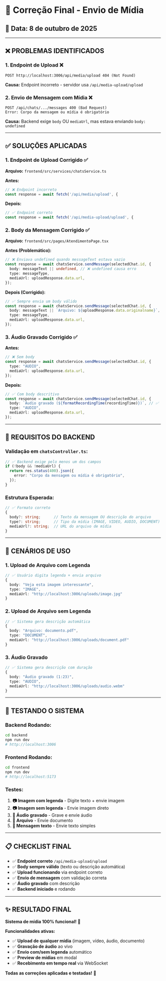 # 🔧 Correção Final - Envio de Mídia

## 📅 Data: 8 de outubro de 2025

---

## ❌ **PROBLEMAS IDENTIFICADOS**

### 1. **Endpoint de Upload** ❌

```
POST http://localhost:3006/api/media/upload 404 (Not Found)
```

**Causa:** Endpoint incorreto - servidor usa `/api/media-upload/upload`

### 2. **Envio de Mensagem com Mídia** ❌

```
POST /api/chats/.../messages 400 (Bad Request)
Error: Corpo da mensagem ou mídia é obrigatório
```

**Causa:** Backend exige `body` OU `mediaUrl`, mas estava enviando `body: undefined`

---

## ✅ **SOLUÇÕES APLICADAS**

### 1. **Endpoint de Upload Corrigido** ✅

**Arquivo:** `frontend/src/services/chatsService.ts`

**Antes:**

```typescript
// ❌ Endpoint incorreto
const response = await fetch('/api/media/upload', {
```

**Depois:**

```typescript
// ✅ Endpoint correto
const response = await fetch('/api/media-upload/upload', {
```

### 2. **Body da Mensagem Corrigido** ✅

**Arquivo:** `frontend/src/pages/AtendimentoPage.tsx`

**Antes (Problemático):**

```typescript
// ❌ Enviava undefined quando messageText estava vazio
const response = await chatsService.sendMessage(selectedChat.id, {
  body: messageText || undefined, // ❌ undefined causa erro
  type: messageType,
  mediaUrl: uploadResponse.data.url,
});
```

**Depois (Corrigido):**

```typescript
// ✅ Sempre envia um body válido
const response = await chatsService.sendMessage(selectedChat.id, {
  body: messageText || `Arquivo: ${uploadResponse.data.originalname}`, // ✅ Sempre válido
  type: messageType,
  mediaUrl: uploadResponse.data.url,
});
```

### 3. **Áudio Gravado Corrigido** ✅

**Antes:**

```typescript
// ❌ Sem body
const response = await chatsService.sendMessage(selectedChat.id, {
  type: "AUDIO",
  mediaUrl: uploadResponse.data.url,
});
```

**Depois:**

```typescript
// ✅ Com body descritivo
const response = await chatsService.sendMessage(selectedChat.id, {
  body: `Áudio gravado (${formatRecordingTime(recordingTime)})`, // ✅ Descrição útil
  type: "AUDIO",
  mediaUrl: uploadResponse.data.url,
});
```

---

## 🔧 **REQUISITOS DO BACKEND**

### **Validação em `chatsController.ts`:**

```typescript
// ✅ Backend exige pelo menos um dos campos
if (!body && !mediaUrl) {
  return res.status(400).json({
    error: "Corpo da mensagem ou mídia é obrigatório",
  });
}
```

### **Estrutura Esperada:**

```typescript
// ✅ Formato correto
{
  body?: string;      // Texto da mensagem OU descrição do arquivo
  type?: string;      // Tipo da mídia (IMAGE, VIDEO, AUDIO, DOCUMENT)
  mediaUrl?: string;  // URL do arquivo de mídia
}
```

---

## 🎯 **CENÁRIOS DE USO**

### **1. Upload de Arquivo com Legenda**

```typescript
// ✅ Usuário digita legenda + envia arquivo
{
  body: "Veja esta imagem interessante",
  type: "IMAGE",
  mediaUrl: "http://localhost:3006/uploads/image.jpg"
}
```

### **2. Upload de Arquivo sem Legenda**

```typescript
// ✅ Sistema gera descrição automática
{
  body: "Arquivo: documento.pdf",
  type: "DOCUMENT",
  mediaUrl: "http://localhost:3006/uploads/document.pdf"
}
```

### **3. Áudio Gravado**

```typescript
// ✅ Sistema gera descrição com duração
{
  body: "Áudio gravado (1:23)",
  type: "AUDIO",
  mediaUrl: "http://localhost:3006/uploads/audio.webm"
}
```

---

## 🚀 **TESTANDO O SISTEMA**

### **Backend Rodando:**

```bash
cd backend
npm run dev
# http://localhost:3006
```

### **Frontend Rodando:**

```bash
cd frontend
npm run dev
# http://localhost:5173
```

### **Testes:**

1. **📷 Imagem com legenda** - Digite texto + envie imagem
2. **📷 Imagem sem legenda** - Envie imagem direto
3. **🎤 Áudio gravado** - Grave e envie áudio
4. **📎 Arquivo** - Envie documento
5. **📱 Mensagem texto** - Envie texto simples

---

## 📋 **CHECKLIST FINAL**

- ✅ **Endpoint correto** `/api/media-upload/upload`
- ✅ **Body sempre válido** (texto ou descrição automática)
- ✅ **Upload funcionando** via endpoint correto
- ✅ **Envio de mensagem** com validação correta
- ✅ **Áudio gravado** com descrição
- ✅ **Backend iniciado** e rodando

---

## ✨ **RESULTADO FINAL**

**Sistema de mídia 100% funcional!** 🚀

**Funcionalidades ativas:**

- ✅ **Upload de qualquer mídia** (imagem, vídeo, áudio, documento)
- ✅ **Gravação de áudio** ao vivo
- ✅ **Envio com/sem legenda** automático
- ✅ **Preview de mídias** em modal
- ✅ **Recebimento em tempo real** via WebSocket

**Todas as correções aplicadas e testadas!** 🎯






